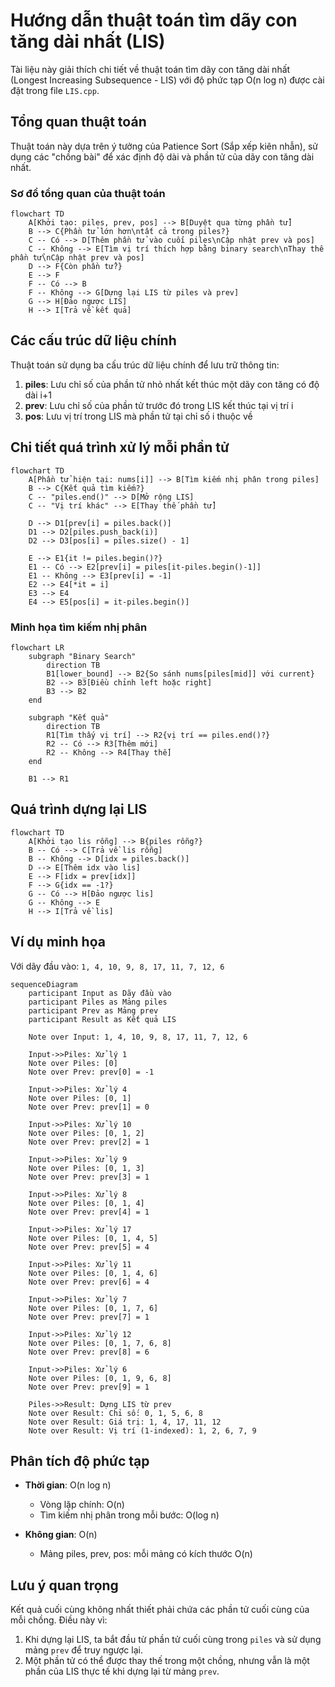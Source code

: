 # Hướng dẫn thuật toán tìm dãy con tăng dài nhất (LIS)

Tài liệu này giải thích chi tiết về thuật toán tìm dãy con tăng dài nhất (Longest Increasing Subsequence - LIS) với độ phức tạp O(n log n) được cài đặt trong file `LIS.cpp`.

## Tổng quan thuật toán

Thuật toán này dựa trên ý tưởng của Patience Sort (Sắp xếp kiên nhẫn), sử dụng các "chồng bài" để xác định độ dài và phần tử của dãy con tăng dài nhất.

### Sơ đồ tổng quan của thuật toán

```mermaid
flowchart TD
    A[Khởi tạo: piles, prev, pos] --> B[Duyệt qua từng phần tử]
    B --> C{Phần tử lớn hơn\ntất cả trong piles?}
    C -- Có --> D[Thêm phần tử vào cuối piles\nCập nhật prev và pos]
    C -- Không --> E[Tìm vị trí thích hợp bằng binary search\nThay thế phần tử\nCập nhật prev và pos]
    D --> F{Còn phần tử?}
    E --> F
    F -- Có --> B
    F -- Không --> G[Dựng lại LIS từ piles và prev]
    G --> H[Đảo ngược LIS]
    H --> I[Trả về kết quả]
```

## Các cấu trúc dữ liệu chính

Thuật toán sử dụng ba cấu trúc dữ liệu chính để lưu trữ thông tin:

1. **piles**: Lưu chỉ số của phần tử nhỏ nhất kết thúc một dãy con tăng có độ dài i+1
2. **prev**: Lưu chỉ số của phần tử trước đó trong LIS kết thúc tại vị trí i
3. **pos**: Lưu vị trí trong LIS mà phần tử tại chỉ số i thuộc về

## Chi tiết quá trình xử lý mỗi phần tử

```mermaid
flowchart TD
    A[Phần tử hiện tại: nums[i]] --> B[Tìm kiếm nhị phân trong piles]
    B --> C{Kết quả tìm kiếm?}
    C -- "piles.end()" --> D[Mở rộng LIS]
    C -- "Vị trí khác" --> E[Thay thế phần tử]
    
    D --> D1[prev[i] = piles.back()]
    D1 --> D2[piles.push_back(i)]
    D2 --> D3[pos[i] = piles.size() - 1]
    
    E --> E1{it != piles.begin()?}
    E1 -- Có --> E2[prev[i] = piles[it-piles.begin()-1]]
    E1 -- Không --> E3[prev[i] = -1]
    E2 --> E4[*it = i]
    E3 --> E4
    E4 --> E5[pos[i] = it-piles.begin()]
```

### Minh họa tìm kiếm nhị phân

```mermaid
flowchart LR
    subgraph "Binary Search"
        direction TB
        B1[lower_bound] --> B2{So sánh nums[piles[mid]] với current}
        B2 --> B3[Điều chỉnh left hoặc right]
        B3 --> B2
    end
    
    subgraph "Kết quả"
        direction TB
        R1[Tìm thấy vị trí] --> R2{vị trí == piles.end()?}
        R2 -- Có --> R3[Thêm mới]
        R2 -- Không --> R4[Thay thế]
    end
    
    B1 --> R1
```

## Quá trình dựng lại LIS

```mermaid
flowchart TD
    A[Khởi tạo lis rỗng] --> B{piles rỗng?}
    B -- Có --> C[Trả về lis rỗng]
    B -- Không --> D[idx = piles.back()]
    D --> E[Thêm idx vào lis]
    E --> F[idx = prev[idx]]
    F --> G{idx == -1?}
    G -- Có --> H[Đảo ngược lis]
    G -- Không --> E
    H --> I[Trả về lis]
```

## Ví dụ minh họa

Với dãy đầu vào: `1, 4, 10, 9, 8, 17, 11, 7, 12, 6`

```mermaid
sequenceDiagram
    participant Input as Dãy đầu vào
    participant Piles as Mảng piles
    participant Prev as Mảng prev
    participant Result as Kết quả LIS
    
    Note over Input: 1, 4, 10, 9, 8, 17, 11, 7, 12, 6
    
    Input->>Piles: Xử lý 1
    Note over Piles: [0]
    Note over Prev: prev[0] = -1
    
    Input->>Piles: Xử lý 4
    Note over Piles: [0, 1]
    Note over Prev: prev[1] = 0
    
    Input->>Piles: Xử lý 10
    Note over Piles: [0, 1, 2]
    Note over Prev: prev[2] = 1
    
    Input->>Piles: Xử lý 9
    Note over Piles: [0, 1, 3]
    Note over Prev: prev[3] = 1
    
    Input->>Piles: Xử lý 8
    Note over Piles: [0, 1, 4]
    Note over Prev: prev[4] = 1
    
    Input->>Piles: Xử lý 17
    Note over Piles: [0, 1, 4, 5]
    Note over Prev: prev[5] = 4
    
    Input->>Piles: Xử lý 11
    Note over Piles: [0, 1, 4, 6]
    Note over Prev: prev[6] = 4
    
    Input->>Piles: Xử lý 7
    Note over Piles: [0, 1, 7, 6]
    Note over Prev: prev[7] = 1
    
    Input->>Piles: Xử lý 12
    Note over Piles: [0, 1, 7, 6, 8]
    Note over Prev: prev[8] = 6
    
    Input->>Piles: Xử lý 6
    Note over Piles: [0, 1, 9, 6, 8]
    Note over Prev: prev[9] = 1
    
    Piles->>Result: Dựng LIS từ prev
    Note over Result: Chỉ số: 0, 1, 5, 6, 8
    Note over Result: Giá trị: 1, 4, 17, 11, 12
    Note over Result: Vị trí (1-indexed): 1, 2, 6, 7, 9
```

## Phân tích độ phức tạp

- **Thời gian**: O(n log n)
  - Vòng lặp chính: O(n)
  - Tìm kiếm nhị phân trong mỗi bước: O(log n)
  
- **Không gian**: O(n)
  - Mảng piles, prev, pos: mỗi mảng có kích thước O(n)

## Lưu ý quan trọng

Kết quả cuối cùng không nhất thiết phải chứa các phần tử cuối cùng của mỗi chồng. Điều này vì:

1. Khi dựng lại LIS, ta bắt đầu từ phần tử cuối cùng trong `piles` và sử dụng mảng `prev` để truy ngược lại.
2. Một phần tử có thể được thay thế trong một chồng, nhưng vẫn là một phần của LIS thực tế khi dựng lại từ mảng `prev`.
